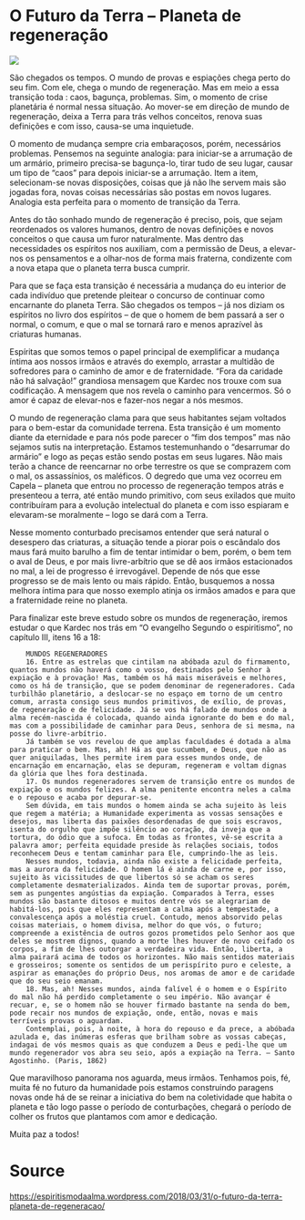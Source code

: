 # O Futuro da Terra – Planeta de regeneração

![](https://espiritismodaalma.files.wordpress.com/2018/02/planeta-terra-espaco-1400x800-0717.jpg)

São chegados os tempos. O mundo de provas e espiações chega perto do seu fim. Com ele, chega o mundo de regeneração. Mas em meio a essa transição toda : caos, bagunça, problemas. Sim, o momento de crise planetária é normal nessa situação. Ao mover-se em direção de mundo de regeneração, deixa a Terra para trás velhos conceitos, renova suas definições e com isso, causa-se uma inquietude.

O momento de mudança sempre cria embaraçosos, porém, necessários problemas. Pensemos na seguinte analogia: para iniciar-se a arrumação de um armário, primeiro precisa-se bagunça-lo, tirar tudo de seu lugar, causar um tipo de “caos” para depois iniciar-se a arrumação. Item a item, selecionam-se novas disposições, coisas que já não lhe servem mais são jogadas fora, novas coisas necessárias são postas em novos lugares. Analogia esta perfeita para o momento de transição da Terra.

Antes do tão sonhado mundo de regeneração é preciso, pois, que sejam reordenados os valores humanos, dentro de novas definições e novos conceitos o que causa um furor naturalmente. Mas dentro das necessidades os espíritos nos auxiliam, com a permissão de Deus, a elevar-nos os pensamentos e a olhar-nos de forma mais fraterna, condizente com a nova etapa que o planeta terra busca cumprir.

Para que se faça esta transição é necessária a mudança do eu interior de cada indivíduo que pretende pleitear o concurso de continuar como encarnante do planeta Terra. São chegados os tempos – já nos diziam os espíritos no livro dos espíritos – de que o homem de bem passará a ser o normal, o comum, e que o mal se tornará raro e menos aprazível às criaturas humanas.

Espíritas que somos temos o papel principal de exemplificar a mudança íntima aos nossos irmãos e através do exemplo, arrastar a multidão de sofredores para o caminho de amor e de fraternidade. “Fora da caridade não há salvação!” grandiosa mensagem que Kardec nos trouxe com sua codificação. A mensagem que nos revela o caminho para vencermos. Só o amor é capaz de elevar-nos e fazer-nos negar a nós mesmos.

O mundo de regeneração clama para que seus habitantes sejam voltados para o bem-estar da comunidade terrena. Esta transição é um momento diante da eternidade e para nós pode parecer o “fim dos tempos” mas não sejamos sutis na interpretação. Estamos testemunhando o “desarrumar do armário” e logo as peças estão sendo postas em seus lugares. Não mais terão a chance de reencarnar no orbe terrestre os que se comprazem com o mal, os assassínios, os maléficos. O degredo que uma vez ocorreu em Capela – planeta que entrou no processo de regeneração tempos atrás e presenteou a terra, até então mundo primitivo, com seus exilados que muito contribuíram para a evolução intelectual do planeta e com isso espiaram e elevaram-se moralmente – logo se dará com a Terra.

Nesse momento conturbado precisamos entender que será natural o desespero das criaturas, a situação tende a piorar pois o escândalo dos maus fará muito barulho a fim de tentar intimidar o bem, porém, o bem tem o aval de Deus, e por mais livre-arbítrio que se dê aos irmãos estacionados no mal, a lei de progresso é irrevogável. Depende de nós que esse progresso se de mais lento ou mais rápido. Então, busquemos a nossa melhora íntima para que nosso exemplo atinja os irmãos amados e para que a fraternidade reine no planeta.

Para finalizar este breve estudo sobre os mundos de regeneração, iremos estudar o que Kardec nos trás em “O evangelho Segundo o espiritismo”, no capítulo III, itens 16 a 18:
```
    MUNDOS REGENERADORES
    16. Entre as estrelas que cintilam na abóbada azul do firmamento, quantos mundos não haverá como o vosso, destinados pelo Senhor à expiação e à provação! Mas, também os há mais miseráveis e melhores, como os há de transição, que se podem denominar de regeneradores. Cada turbilhão planetário, a deslocar-se no espaço em torno de um centro comum, arrasta consigo seus mundos primitivos, de exílio, de provas, de regeneração e de felicidade. Já se vos há falado de mundos onde a alma recém-nascida é colocada, quando ainda ignorante do bem e do mal, mas com a possibilidade de caminhar para Deus, senhora de si mesma, na posse do livre-arbítrio.
    Já também se vos revelou de que amplas faculdades é dotada a alma para praticar o bem. Mas, ah! Há as que sucumbem, e Deus, que não as quer aniquiladas, lhes permite irem para esses mundos onde, de encarnação em encarnação, elas se depuram, regeneram e voltam dignas da glória que lhes fora destinada.
    17. Os mundos regeneradores servem de transição entre os mundos de expiação e os mundos felizes. A alma penitente encontra neles a calma e o repouso e acaba por depurar-se.
    Sem dúvida, em tais mundos o homem ainda se acha sujeito às leis que regem a matéria; a Humanidade experimenta as vossas sensações e desejos, mas liberta das paixões desordenadas de que sois escravos, isenta do orgulho que impõe silêncio ao coração, da inveja que a tortura, do ódio que a sufoca. Em todas as frontes, vê-se escrita a palavra amor; perfeita equidade preside às relações sociais, todos reconhecem Deus e tentam caminhar para Ele, cumprindo-lhe as leis.
    Nesses mundos, todavia, ainda não existe a felicidade perfeita, mas a aurora da felicidade. O homem lá é ainda de carne e, por isso, sujeito às vicissitudes de que libertos só se acham os seres completamente desmaterializados. Ainda tem de suportar provas, porém, sem as pungentes angústias da expiação. Comparados à Terra, esses mundos são bastante ditosos e muitos dentre vós se alegrariam de habitá-los, pois que eles representam a calma após a tempestade, a convalescença após a moléstia cruel. Contudo, menos absorvido pelas coisas materiais, o homem divisa, melhor do que vós, o futuro; compreende a existência de outros gozos prometidos pelo Senhor aos que deles se mostrem dignos, quando a morte lhes houver de novo ceifado os corpos, a fim de lhes outorgar a verdadeira vida. Então, liberta, a alma pairará acima de todos os horizontes. Não mais sentidos materiais e grosseiros; somente os sentidos de um perispírito puro e celeste, a aspirar as emanações do próprio Deus, nos aromas de amor e de caridade que do seu seio emanam.
    18. Mas, ah! Nesses mundos, ainda falível é o homem e o Espírito do mal não há perdido completamente o seu império. Não avançar é recuar, e, se o homem não se houver firmado bastante na senda do bem, pode recair nos mundos de expiação, onde, então, novas e mais terríveis provas o aguardam.
    Contemplai, pois, à noite, à hora do repouso e da prece, a abóbada azulada e, das inúmeras esferas que brilham sobre as vossas cabeças, indagai de vós mesmos quais as que conduzem a Deus e pedi-lhe que um mundo regenerador vos abra seu seio, após a expiação na Terra. – Santo Agostinho. (Paris, 1862)
```
Que maravilhoso panorama nos aguarda, meus irmãos. Tenhamos pois, fé, muita fé no futuro da humanidade pois estamos construindo paragens novas onde há de se reinar a iniciativa do bem na coletividade que habita o planeta e tão logo passe o período de conturbações, chegará o período de colher os frutos que plantamos com amor e dedicação.

Muita paz a todos!

# Source
https://espiritismodaalma.wordpress.com/2018/03/31/o-futuro-da-terra-planeta-de-regeneracao/
